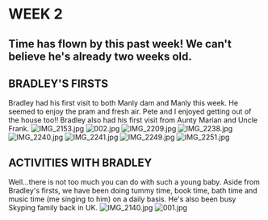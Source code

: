 # WEEK 2
## Time has flown by this past week! We can't believe he's already two weeks old. 
## BRADLEY'S FIRSTS
Bradley had his first visit to both Manly dam and Manly this week. He seemed to enjoy the pram and fresh air. Pete and I enjoyed getting out of the house too!! Bradley also had his first visit from Aunty Marian and Uncle Frank. 
![IMG_2153.jpg](IMG_2153.jpg "IMG_2153.jpg")
![002.jpg](002.jpg "002.jpg")
![IMG_2209.jpg](IMG_2209.jpg "IMG_2209.jpg")
![IMG_2238.jpg](IMG_2238.jpg "IMG_2238.jpg")
![IMG_2240.jpg](IMG_2240.jpg "IMG_2240.jpg")
![IMG_2241.jpg](IMG_2241.jpg "IMG_2241.jpg")
![IMG_2249.jpg](IMG_2249.jpg "IMG_2249.jpg")
![IMG_2251.jpg](IMG_2251.jpg "IMG_2251.jpg")
## ACTIVITIES WITH BRADLEY
Well...there is not too much you can do with such a young baby. Aside from Bradley's firsts, we have been doing tummy time, book time, bath time and music time (me singing to him) on a daily basis. He's also been busy Skyping family back in UK. 
![IMG_2140.jpg](IMG_2140.jpg "IMG_2140.jpg")
![001.jpg](001.jpg "001.jpg")
